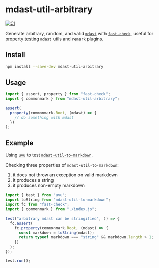 # mdast-util-arbitrary

[![CI](https://github.com/ChristianMurphy/mdast-util-arbitrary/actions/workflows/main.yml/badge.svg?branch=main)](https://github.com/ChristianMurphy/mdast-util-arbitrary/actions/workflows/main.yml)

Generate arbitrary, random, and valid [`mdast`](https://github.com/syntax-tree/mdast) with [`fast-check`](https://github.com/dubzzz/fast-check), useful for [property testing](https://en.wikipedia.org/wiki/Property_testing) `mdast` utils and `remark` plugins.

## Install

```bash
npm install --save-dev mdast-util-arbitrary
```

## Usage

```ts
import { assert, property } from "fast-check";
import { commonmark } from "mdast-util-arbitrary";

assert(
  property(commonmark.Root, (mdast) => {
    // do something with mdast
  })
);
```

## Example

Using [`uvu`](https://github.com/lukeed/uvu) to test [`mdast-util-to-markdown`](https://github.com/syntax-tree/mdast-util-to-markdown).

Checking three properties of `mdast-util-to-markdown`:

1. it does not throw an exception on valid markdown
2. it produces a string
3. it produces non-empty markdown

```ts
import { test } from "uvu";
import toString from "mdast-util-to-markdown";
import fc from "fast-check";
import { commonmark } from "./index.js";

test("arbitrary mdast can be stringified", () => {
  fc.assert(
    fc.property(commonmark.Root, (mdast) => {
      const markdown = toString(mdast);
      return typeof markdown === "string" && markdown.length > 1;
    })
  );
});

test.run();
```
